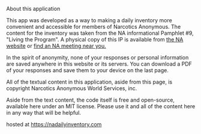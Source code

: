 About this application

This app was developed as a way to making a daily inventory more convenient and accessible for members of Narcotics Anonymous. The content for the inventory was taken from the NA informational Pamphlet #9, "Living the Program". A physical copy of this IP is available
from <a href='https://www.na.org'>the NA website</a> or
<a href='https://www.na.org/meetingsearch/'> find an NA meeting near you.</a>

In the spirit of anonymity, none of your responses or personal information are saved anywhere in this website or its servers. You can download a PDF of your responses and save them to your device on the last page.

All of the textual content in this application, aside from this page, is copyright Narcotics Anonymous World Services, inc.

Aside from the text content, the code itself is free and open-source, available here under an MIT license. Please use it and all of the content here in any way that will be helpful.

hosted at https://nadailyinventory.com
